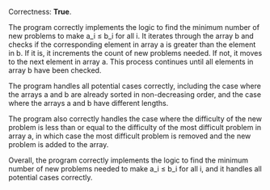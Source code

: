 Correctness: **True**.

The program correctly implements the logic to find the minimum number of new problems to make a_i ≤ b_i for all i. It iterates through the array b and checks if the corresponding element in array a is greater than the element in b. If it is, it increments the count of new problems needed. If not, it moves to the next element in array a. This process continues until all elements in array b have been checked.

The program handles all potential cases correctly, including the case where the arrays a and b are already sorted in non-decreasing order, and the case where the arrays a and b have different lengths.

The program also correctly handles the case where the difficulty of the new problem is less than or equal to the difficulty of the most difficult problem in array a, in which case the most difficult problem is removed and the new problem is added to the array.

Overall, the program correctly implements the logic to find the minimum number of new problems needed to make a_i ≤ b_i for all i, and it handles all potential cases correctly.
